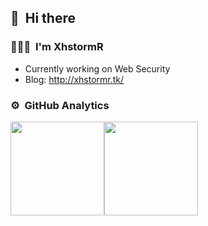 ## 👋 &nbsp;Hi there

### 👨🏻‍💻 &nbsp;I'm XhstormR

- Currently working on Web Security
- Blog: http://xhstormr.tk/

### ⚙️ &nbsp;GitHub Analytics

<a href="https://github.com/XhstormR">
  <img height="150em" src="https://github-readme-stats.vercel.app/api?username=XhstormR&hide_title=true&hide_border=true&count_private=true&show_icons=true&include_all_commits=true&text_color=000&icon_color=000&bg_color=0,ea6161,ffc64d,fffc4d,52fa5a&theme=graywhite" /><img height="150em" src="https://github-readme-stats.vercel.app/api/top-langs/?username=XhstormR&hide_title=true&hide_border=true&layout=compact&hide=plsql,html,css&langs_count=6&text_color=000&icon_color=fff&bg_color=0,52fa5a,4dfcff,c64dff&theme=graywhite" />
</a>
